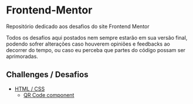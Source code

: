 # Frontend-Mentor

Repositório dedicado aos desafios do site Frontend Mentor

Todos os desafios aqui postados nem sempre estarão em sua versão final, podendo sofrer alterações caso houverem opiniões e feedbacks ao decorrer do tempo, ou caso eu perceba que partes do código possam ser aprimoradas.

## Challenges / Desafios

- [HTML / CSS ](#html-css)
  - [QR Code component](./QR%20Code%20Component/README.md)
